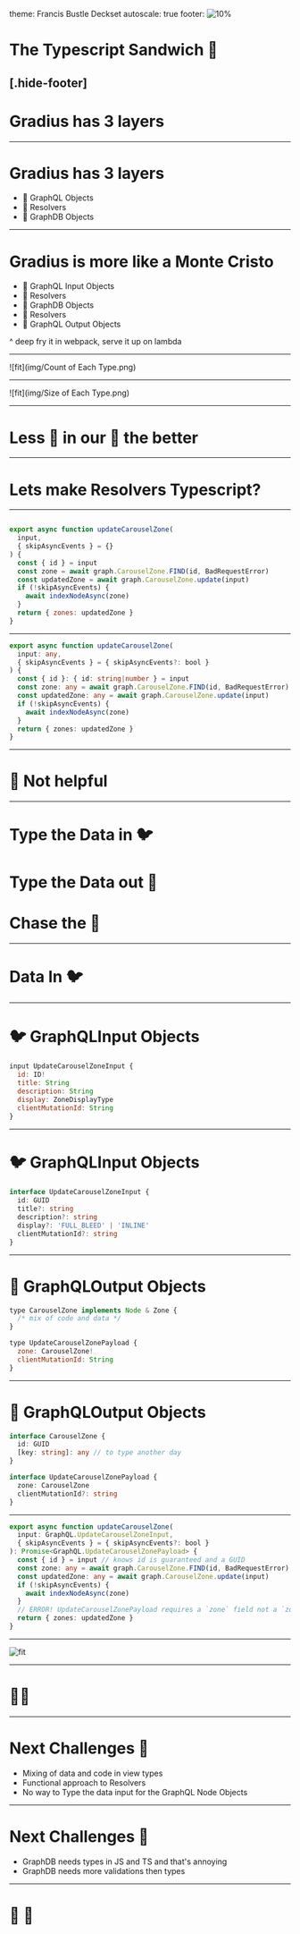 theme: Francis Bustle Deckset
autoscale: true
footer: ![10%](img/bdg.png)

# The Typescript Sandwich 🥪
[.hide-footer]
----

# Gradius has 3 layers

----

# Gradius has 3 layers

- 🍞 GraphQL Objects
- 🥩 Resolvers
- 🍞 GraphDB Objects

---

# Gradius is more like a Monte Cristo

- 🍞 GraphQL Input Objects
- 🥩 Resolvers
- 🥓 GraphDB Objects
- 🥩 Resolvers
- 🍞 GraphQL Output Objects

^ deep fry it in webpack, serve it up on lambda

---

![fit](img/Count of Each Type.png)

---

![fit](img/Size of Each Type.png)

---

# Less 🐛 in our 🥩 the better

---

# Lets make Resolvers Typescript?

---

```js

export async function updateCarouselZone(
  input,
  { skipAsyncEvents } = {}
) {
  const { id } = input
  const zone = await graph.CarouselZone.FIND(id, BadRequestError)
  const updatedZone = await graph.CarouselZone.update(input)
  if (!skipAsyncEvents) {
    await indexNodeAsync(zone)
  }
  return { zones: updatedZone }
}
```

---


```typescript
export async function updateCarouselZone(
  input: any,
  { skipAsyncEvents } = { skipAsyncEvents?: bool }
) {
  const { id }: { id: string|number } = input
  const zone: any = await graph.CarouselZone.FIND(id, BadRequestError)
  const updatedZone: any = await graph.CarouselZone.update(input)
  if (!skipAsyncEvents) {
    await indexNodeAsync(zone)
  }
  return { zones: updatedZone }
}
```

---

# 🐛 Not helpful

---

# Type the Data in 🐦
# Type the Data out 🐧
# Chase the 🐛

---

# Data In 🐦

---

# 🐦 GraphQLInput Objects

```js
input UpdateCarouselZoneInput {
  id: ID!
  title: String
  description: String
  display: ZoneDisplayType
  clientMutationId: String
}

```

---
# 🐦 GraphQLInput Objects

```typescript
interface UpdateCarouselZoneInput {
  id: GUID
  title?: string
  description?: string
  display?: 'FULL_BLEED' | 'INLINE'
  clientMutationId?: string
}

```

---

# 🐧 GraphQLOutput Objects

```js
type CarouselZone implements Node & Zone {
  /* mix of code and data */
}

type UpdateCarouselZonePayload {
  zone: CarouselZone!
  clientMutationId: String
}

```

---


# 🐧 GraphQLOutput Objects

```typescript
interface CarouselZone {
  id: GUID
  [key: string]: any // to type another day
}

interface UpdateCarouselZonePayload {
  zone: CarouselZone
  clientMutationId?: string
}

```

---


```typescript
export async function updateCarouselZone(
  input: GraphQL.UpdateCarouselZoneInput,
  { skipAsyncEvents } = { skipAsyncEvents?: bool }
): Promise<GraphQL.UpdateCarouselZonePayload> {
  const { id } = input // knows id is guaranteed and a GUID
  const zone: any = await graph.CarouselZone.FIND(id, BadRequestError)
  const updatedZone: any = await graph.CarouselZone.update(input)
  if (!skipAsyncEvents) {
    await indexNodeAsync(zone)
  }
  // ERROR! UpdateCarouselZonePayload requires a `zone` field not a `zones` field
  return { zones: updatedZone }
}
```

---

![fit](img/bad-return-type.png)


---

# 🐛🦅

---

# Next Challenges 🚨

- Mixing of data and code in view types
- Functional approach to Resolvers
- No way to Type the data input for the GraphQL Node Objects

---

# Next Challenges 🚨

- GraphDB needs types in JS and TS and that's annoying
- GraphDB needs more validations then types

---

# 👋 🐛
